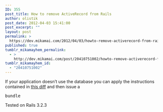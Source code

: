 ```yaml
---
ID: 355
post_title: How to remove ActiveRecord from Rails
author: olistik
post_date: 2012-04-03 15:41:00
post_excerpt: ""
layout: post
permalink: >
  https://dev.mikamai.com/2012/04/03/howto-remove-activerecord-from-rails/
published: true
tumblr_mikamayhem_permalink:
  - >
    http://dev.mikamai.com/post/20410751002/howto-remove-activerecord-from-rails
tumblr_mikamayhem_id:
  - "20410751002"
---
```

<p>If your application doesn&rsquo;t use the database you can apply the instructions contained in <a href="https://gist.github.com/2292864" title="How to remove the ActiveRecord dependency from a Rails application" target="_blank">this diff</a> and then issue a</p>
<pre>bundle
</pre>
<p>Tested on Rails 3.2.3</p>